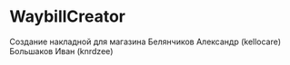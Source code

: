 # WaybillCreator
Создание накладной для магазина 
Белянчиков Александр (kellocare)
Большаков Иван (knrdzee)

